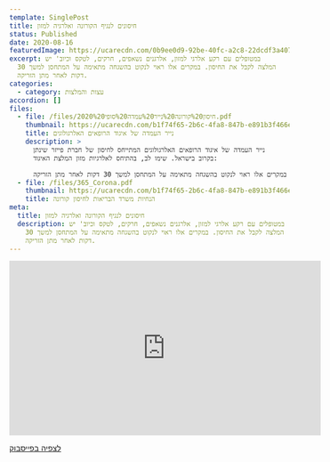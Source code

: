 ```yaml
---
template: SinglePost
title: חיסונים לנגיף הקורונה ואלרגיה למזון
status: Published
date: 2020-08-16
featuredImage: https://ucarecdn.com/0b9ee0d9-92be-40fc-a2c8-22dcdf3a407f/
excerpt: במטופלים עם רקע אלרגי למזון, אלרגנים נשאפים, חרקים, לטקס וכיוב' יש
  המלצה לקבל את החיסון. במקרים אלו ראוי לנקוט בהשגחה מתאימה על המתחסן למשך 30
  דקות לאחר מתן הזריקה.
categories:
  - category: עצות והמלצות
accordion: []
files:
  - file: /files/2020%20חיסון%20קורונה%20נייר%20עמדה%20סופי.pdf
    thumbnail: https://ucarecdn.com/b1f74f65-2b6c-4fa8-847b-e891b3f466e7/
    title: נייר העמדה של איגוד הרופאים האלרגולוגים
    description: >
      נייר העמדה של איגוד הרופאים האלרגולוגים המתייחס לחיסון של חברת פייזר שינתן
      בקרוב בישראל. שימו לב, בהתיחס לאלרגיות מזון המלצת האיגוד:  

      במטופלים עם רקע אלרגי למזון, אלרגנים נשאפים, חרקים, לטקס וכיוב' יש המלצה לקבל את החיסון. במקרים אלו ראוי לנקוט בהשגחה מתאימה על המתחסן למשך 30 דקות לאחר מתן הזריקה.
  - file: /files/365_Corona.pdf
    thumbnail: https://ucarecdn.com/b1f74f65-2b6c-4fa8-847b-e891b3f466e7/
    title: הנחיות משרד הבריאות לחיסון קורונה
meta:
  title: חיסונים לנגיף הקורונה ואלרגיה למזון
  description: במטופלים עם רקע אלרגי למזון, אלרגנים נשאפים, חרקים, לטקס וכיוב' יש
    המלצה לקבל את החיסון. במקרים אלו ראוי לנקוט בהשגחה מתאימה על המתחסן למשך 30
    דקות לאחר מתן הזריקה.
---
```

<iframe src="https://www.facebook.com/plugins/video.php?height=314&href=https%3A%2F%2Fwww.facebook.com%2FFoodallergy.il%2Fvideos%2F219861009578666%2F&show_text=false&width=560&t=180" width="560" height="314" style="border:none;overflow:hidden" scrolling="no" frameborder="0" allowfullscreen="true" allow="autoplay; clipboard-write; encrypted-media; picture-in-picture; web-share" allowFullScreen="true"></iframe>

[לצפיה בפייסבוק](https://fb.watch/2QzjR1nbgW/)